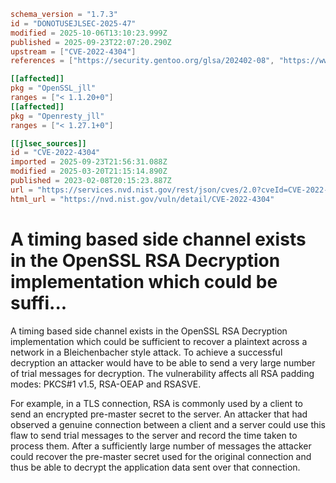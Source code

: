 ```toml
schema_version = "1.7.3"
id = "DONOTUSEJLSEC-2025-47"
modified = 2025-10-06T13:10:23.999Z
published = 2025-09-23T22:07:20.290Z
upstream = ["CVE-2022-4304"]
references = ["https://security.gentoo.org/glsa/202402-08", "https://www.openssl.org/news/secadv/20230207.txt", "https://security.gentoo.org/glsa/202402-08", "https://www.openssl.org/news/secadv/20230207.txt"]

[[affected]]
pkg = "OpenSSL_jll"
ranges = ["< 1.1.20+0"]
[[affected]]
pkg = "Openresty_jll"
ranges = ["< 1.27.1+0"]

[[jlsec_sources]]
id = "CVE-2022-4304"
imported = 2025-09-23T21:56:31.088Z
modified = 2025-03-20T21:15:14.890Z
published = 2023-02-08T20:15:23.887Z
url = "https://services.nvd.nist.gov/rest/json/cves/2.0?cveId=CVE-2022-4304"
html_url = "https://nvd.nist.gov/vuln/detail/CVE-2022-4304"
```

# A timing based side channel exists in the OpenSSL RSA Decryption implementation which could be suffi...

A timing based side channel exists in the OpenSSL RSA Decryption implementation which could be sufficient to recover a plaintext across a network in a Bleichenbacher style attack. To achieve a successful decryption an attacker would have to be able to send a very large number of trial messages for decryption. The vulnerability affects all RSA padding modes: PKCS#1 v1.5, RSA-OEAP and RSASVE.

For example, in a TLS connection, RSA is commonly used by a client to send an encrypted pre-master secret to the server. An attacker that had observed a genuine connection between a client and a server could use this flaw to send trial messages to the server and record the time taken to process them. After a sufficiently large number of messages the attacker could recover the pre-master secret used for the original connection and thus be able to decrypt the application data sent over that connection.

